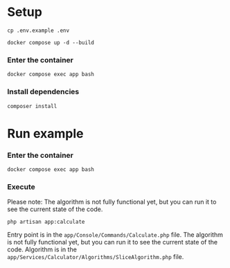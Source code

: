
# Setup

```shell
cp .env.example .env
```

```shell
docker compose up -d --build
```

### Enter the container
```shell
docker compose exec app bash
```

### Install dependencies
```shell
composer install
```

# Run example

### Enter the container
```shell
docker compose exec app bash
```

### Execute
Please note: The algorithm is not fully functional yet, but you can run it to see the current state of the code.
```
php artisan app:calculate
```

Entry point is in the `app/Console/Commands/Calculate.php` file. The algorithm is not fully functional yet, but you can run it to see the current state of the code.
Algorithm is in the `app/Services/Calculator/Algorithms/SliceAlgorithm.php` file.
